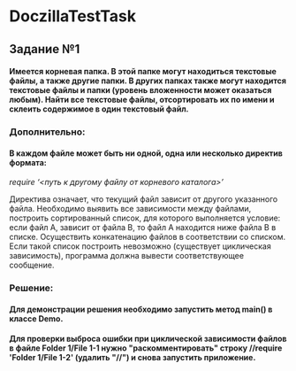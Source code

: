 # DoczillaTestTask
## Задание №1
#### Имеется корневая папка. В этой папке могут находиться текстовые файлы, а также другие папки. В других папках также могут находится текстовые файлы и папки (уровень вложенности может оказаться любым). Найти все текстовые файлы, отсортировать их по имени и склеить содержимое в один текстовый файл. 
### Дополнительно:
#### В каждом файле может быть ни одной, одна или несколько директив формата:

*require ‘<путь к другому файлу от корневого каталога>’*

Директива означает, что текущий файл зависит от другого указанного файла. Необходимо выявить все зависимости между файлами, построить сортированный список, для которого выполняется условие: если файл А, зависит от файла В, то файл А находится ниже файла В в списке. Осуществить конкатенацию файлов в соответствии со списком. Если такой список построить невозможно (существует циклическая зависимость), программа должна вывести соответствующее сообщение.
### Решение:
#### Для демонстрации решения необходимо запустить метод main() в классе Demo.
#### Для проверки выброса ошибки при циклической зависимости файлов в файле Folder 1/File 1-1 нужно "раскомментировать" строку //require 'Folder 1/File 1-2' (удалить "//") и снова запустить приложение.
